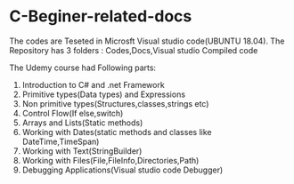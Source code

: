 # C-Beginer-related-docs
The codes are Teseted in Microsft Visual studio code(UBUNTU 18.04).
The Repository has 3 folders : Codes,Docs,Visual studio Compiled code

The Udemy course had Following parts:

1. Introduction to C# and .net Framework
2. Primitive types(Data types) and Expressions
3. Non primitive types(Structures,classes,strings etc)
4. Control Flow(If else,switch)
5. Arrays and Lists(Static methods)
6. Working with Dates(static methods and classes like DateTime,TimeSpan)
7. Working with Text(StringBuilder)
8. Working with Files(File,FileInfo,Directories,Path)
9. Debugging Applications(Visual studio code Debugger)


